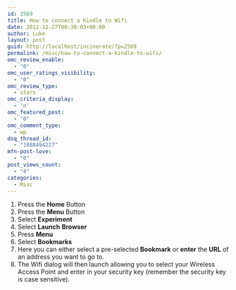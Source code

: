 ```yaml
---
id: 2569
title: How to connect a Kindle to Wifi
date: 2012-12-27T08:38:03+00:00
author: Luke
layout: post
guid: http://localhost/incinerate/?p=2569
permalink: /misc/how-to-connect-a-kindle-to-wifi/
omc_review_enable:
  - "0"
omc_user_ratings_visibility:
  - "0"
omc_review_type:
  - stars
omc_criteria_display:
  - 'n'
omc_featured_post:
  - "0"
omc_comment_type:
  - wp
dsq_thread_id:
  - "1088494227"
mfn-post-love:
  - "0"
post_views_count:
  - "4"
categories:
  - Misc
---
```

  1. Press the **Home** Button
  2. Press the **Menu** Button
  3. Select **Experiment**
  4. Select **Launch** **Browser**
  5. Press **Menu**
  6. Select **Bookmarks**
  7. Here you can either select a pre-selected **Bookmark** or **enter** the **URL** of an address you want to go to.
  8. The Wifi dialog will then launch allowing you to select your Wireless Access Point and enter in your security key (remember the security key is case sensitive).